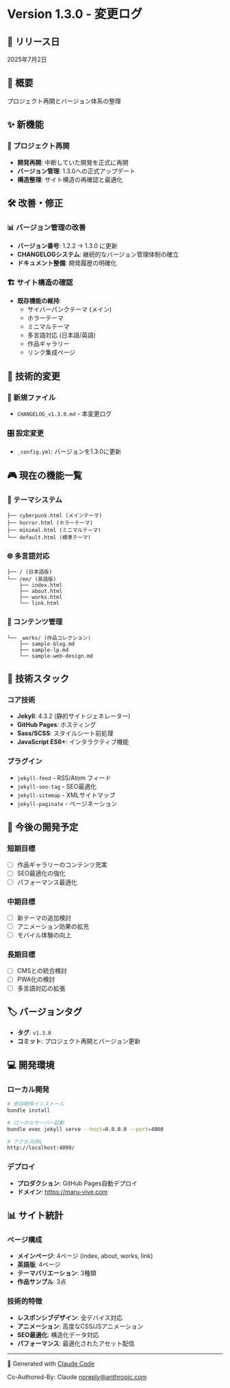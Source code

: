 # Version 1.3.0 - 変更ログ

## 📅 リリース日
2025年7月2日

## 🎯 概要
プロジェクト再開とバージョン体系の整理

## ✨ 新機能

### 🔄 プロジェクト再開
- **開発再開**: 中断していた開発を正式に再開
- **バージョン管理**: 1.3.0への正式アップデート
- **構造整理**: サイト構造の再確認と最適化

## 🛠️ 改善・修正

### 📊 バージョン管理の改善
- **バージョン番号**: 1.2.2 → 1.3.0 に更新
- **CHANGELOGシステム**: 継続的なバージョン管理体制の確立
- **ドキュメント整備**: 開発履歴の明確化

### 🏗️ サイト構造の確認
- **既存機能の維持**:
  - サイバーパンクテーマ (メイン)
  - ホラーテーマ
  - ミニマルテーマ
  - 多言語対応 (日本語/英語)
  - 作品ギャラリー
  - リンク集成ページ

## 🔧 技術的変更

### 📁 新規ファイル
- `CHANGELOG_v1.3.0.md` - 本変更ログ

### 🎛️ 設定変更
- `_config.yml`: バージョンを1.3.0に更新

## 🎮 現在の機能一覧

### 🎨 テーマシステム
```
├── cyberpunk.html (メインテーマ)
├── horror.html (ホラーテーマ)
├── minimal.html (ミニマルテーマ)
└── default.html (標準テーマ)
```

### 🌐 多言語対応
```
├── / (日本語版)
└── /en/ (英語版)
    ├── index.html
    ├── about.html
    ├── works.html
    └── link.html
```

### 💼 コンテンツ管理
```
└── _works/ (作品コレクション)
    ├── sample-blog.md
    ├── sample-lp.md
    └── sample-web-design.md
```

## 🚀 技術スタック

### コア技術
- **Jekyll**: 4.3.2 (静的サイトジェネレーター)
- **GitHub Pages**: ホスティング
- **Sass/SCSS**: スタイルシート前処理
- **JavaScript ES6+**: インタラクティブ機能

### プラグイン
- `jekyll-feed` - RSS/Atom フィード
- `jekyll-seo-tag` - SEO最適化
- `jekyll-sitemap` - XMLサイトマップ
- `jekyll-paginate` - ページネーション

## 🎯 今後の開発予定

### 短期目標
- [ ] 作品ギャラリーのコンテンツ充実
- [ ] SEO最適化の強化
- [ ] パフォーマンス最適化

### 中期目標
- [ ] 新テーマの追加検討
- [ ] アニメーション効果の拡充
- [ ] モバイル体験の向上

### 長期目標
- [ ] CMSとの統合検討
- [ ] PWA化の検討
- [ ] 多言語対応の拡張

## 🏷️ バージョンタグ
- **タグ**: `v1.3.0`
- **コミット**: プロジェクト再開とバージョン更新

## 💻 開発環境

### ローカル開発
```bash
# 依存関係インストール
bundle install

# ローカルサーバー起動
bundle exec jekyll serve --host=0.0.0.0 --port=4000

# アクセスURL
http://localhost:4000/
```

### デプロイ
- **プロダクション**: GitHub Pages自動デプロイ
- **ドメイン**: https://maru-vive.com

## 📊 サイト統計

### ページ構成
- **メインページ**: 4ページ (index, about, works, link)
- **英語版**: 4ページ
- **テーマバリエーション**: 3種類
- **作品サンプル**: 3点

### 技術的特徴
- **レスポンシブデザイン**: 全デバイス対応
- **アニメーション**: 高度なCSS/JSアニメーション
- **SEO最適化**: 構造化データ対応
- **パフォーマンス**: 最適化されたアセット配信

---

🤖 Generated with [Claude Code](https://claude.ai/code)

Co-Authored-By: Claude <noreply@anthropic.com>